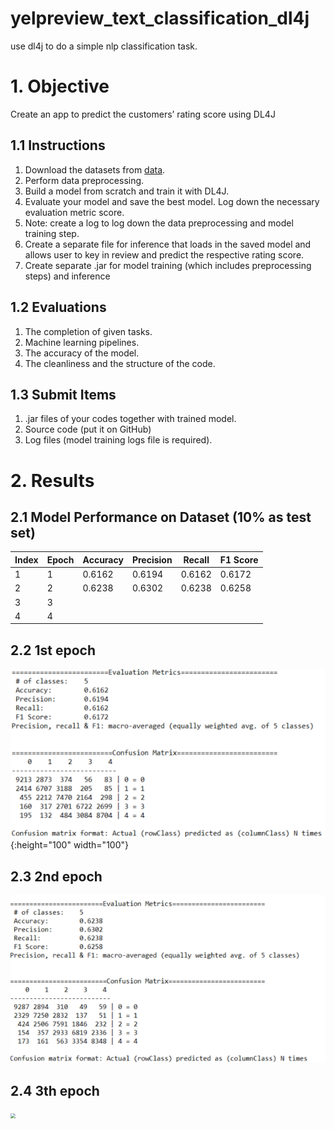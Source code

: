 # yelpreview_text_classification_dl4j
use dl4j to do a simple nlp classification task.

# 1. Objective
Create an app to predict the customers’ rating score using DL4J

## 1.1 Instructions

1. Download the datasets from [data](https://s3.amazonaws.com/fast-ai-nlp/yelp_review_full_csv.tgz).
2. Perform data preprocessing.
3. Build a model from scratch and train it with DL4J.
4. Evaluate your model and save the best model. Log down the necessary evaluation
metric score.
5. Note: create a log to log down the data preprocessing and model training step.
6. Create a separate file for inference that loads in the saved model and allows user to key
in review and predict the respective rating score.
7. Create separate .jar for model training (which includes preprocessing steps) and
inference

## 1.2 Evaluations

1. The completion of given tasks.
2. Machine learning pipelines.
3. The accuracy of the model.
4. The cleanliness and the structure of the code.

## 1.3 Submit Items
1. .jar files of your codes together with trained model.
2. Source code (put it on GitHub)
3. Log files (model training logs file is required).

# 2. Results
## 2.1 Model Performance on Dataset (10% as test set)
|  Index   | Epoch  | Accuracy  | Precision  | Recall | F1 Score |
|  ----  | ----  | ----  | ----  | ----  | ----  |
| 1  | 1 | 0.6162  | 0.6194 | 0.6162  | 0.6172 |
| 2  | 2 | 0.6238  | 0.6302 | 0.6238  | 0.6258 |
| 3  | 3 |   |  |   |  |
| 4  | 4 |   |  |   |  |

## 2.2 1st epoch
![1st epoch.png](./imgs/1st_epoch.png){:height="100" width="100"}


## 2.3 2nd epoch
![2nd epoch.png](./imgs/2nd_epoch.png?raw=true "2nd epoch result")  

## 2.4 3th epoch
<img src="./imgs/1st_epoch.pn" style="zoom:50%">
